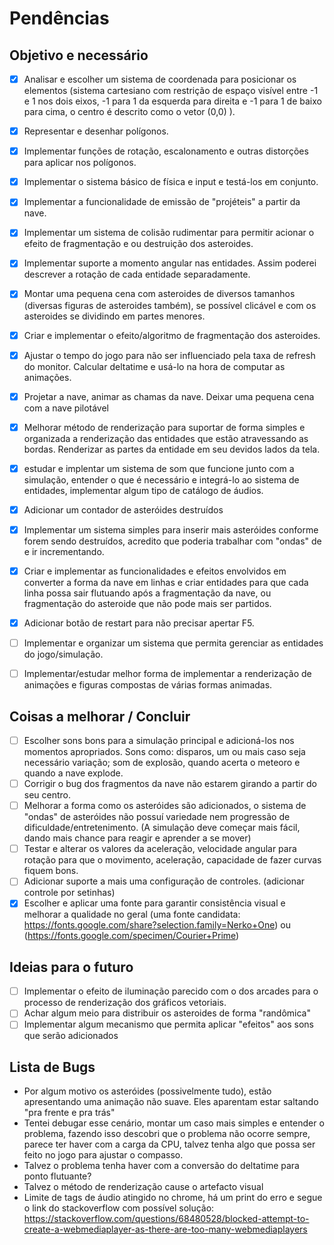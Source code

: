 # Pendências

## Objetivo e necessário

- [X] Analisar e escolher um sistema de coordenada para posicionar os elementos (sistema cartesiano com restrição de espaço visível entre -1 e 1 nos dois eixos, -1 para 1 da esquerda para direita e -1 para 1 de baixo para cima, o centro é descrito como o vetor (0,0) ).
- [X] Representar e desenhar polígonos.
- [X] Implementar funções de rotação, escalonamento e outras distorções para aplicar nos polígonos.
- [X] Implementar o sistema básico de física e input e testá-los em conjunto.
- [X] Implementar a funcionalidade de emissão de "projéteis" a partir da nave.
- [X] Implementar um sistema de colisão rudimentar para permitir acionar o efeito de fragmentação e ou destruição dos asteroides.
- [X] Implementar suporte a momento angular nas entidades. Assim poderei descrever a rotação de cada entidade separadamente.
- [X] Montar uma pequena cena com  asteroides de diversos tamanhos (diversas figuras de asteroides também), se possível clicável e com os asteroides se dividindo em partes menores.
- [X] Criar e implementar o efeito/algoritmo de fragmentação dos asteroides.
- [X] Ajustar o tempo do jogo para não ser influenciado pela taxa de refresh do monitor. Calcular deltatime e usá-lo na hora de computar as animações.
- [X] Projetar a nave, animar as chamas da nave. Deixar uma pequena cena com a nave pilotável
- [X] Melhorar método de renderização para suportar de forma simples e organizada a renderização das entidades que estão atravessando as bordas. Renderizar as partes da entidade em seu devidos lados da tela.
- [X] estudar e implentar um sistema de som que funcione junto com a simulação, entender o que é necessário e integrá-lo ao sistema de entidades, implementar algum tipo de catálogo de áudios.
- [X] Adicionar um contador de asteróides destruídos
- [X] Implementar um sistema simples para inserir mais asteróides conforme forem sendo destruídos, acredito que poderia trabalhar com "ondas" de e ir incrementando.
- [X] Criar e implementar as funcionalidades e efeitos envolvidos em converter a forma da nave em linhas e criar entidades para que cada linha possa sair flutuando após a fragmentação da nave, ou fragmentação do asteroide que não pode mais ser partidos.  
- [X] Adicionar botão de restart para não precisar apertar F5.
- [ ] Implementar e organizar um sistema que permita gerenciar as entidades do jogo/simulação.
- [ ] Implementar/estudar melhor forma de implementar a renderização de animações e figuras compostas de várias formas animadas.


## Coisas a melhorar / Concluir

- [ ] Escolher sons bons para a simulação principal e adicioná-los nos momentos apropriados. Sons como: disparos, um ou mais caso seja necessário variação; som de explosão, quando acerta o meteoro e quando a nave explode.
- [ ] Corrigir o bug dos fragmentos da nave não estarem girando a partir do seu centro.
- [ ] Melhorar a forma como os asteróides são adicionados, o sistema de "ondas" de asteróides
não possuí variedade nem progressão de dificuldade/entretenimento. (A simulação deve começar mais fácil, dando mais chance para reagir e aprender a se mover)
- [ ] Testar e alterar os valores da aceleração, velocidade angular para rotação para que o movimento, aceleração, capacidade de fazer curvas fiquem bons.
- [ ] Adicionar suporte a mais uma configuração de controles. (adicionar controle por setinhas)
- [X] Escolher e aplicar uma fonte para garantir consistência visual e melhorar a qualidade no geral (uma fonte candidata: https://fonts.google.com/share?selection.family=Nerko+One) ou (https://fonts.google.com/specimen/Courier+Prime)

## Ideias para o futuro

- [ ] Implementar o efeito de iluminação parecido com o dos arcades para o processo de renderização dos gráficos vetoriais.
- [ ] Achar algum meio para distribuir os asteroides de forma "randômica"
- [ ] Implementar algum mecanismo que permita aplicar "efeitos" aos sons que serão adicionados

## Lista de Bugs

* Por algum motivo os asteróides (possivelmente tudo), estão apresentando
uma animação não suave. Eles aparentam estar saltando "pra frente e pra trás"
 * Tentei debugar esse cenário, montar um caso mais simples e entender o problema, fazendo isso
descobri que o problema não ocorre sempre, parece ter haver com a carga da CPU, talvez tenha algo
que possa ser feito no jogo para ajustar o compasso.
 * Talvez o problema tenha haver com a conversão do deltatime para ponto flutuante?
 * Talvez o método de renderização cause o artefacto visual
 * Limite de tags de áudio atingido no chrome, há um print do erro e segue o link do stackoverflow com possível solução: https://stackoverflow.com/questions/68480528/blocked-attempt-to-create-a-webmediaplayer-as-there-are-too-many-webmediaplayers
